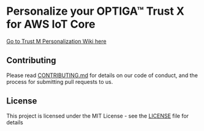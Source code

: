 # Personalize your OPTIGA™ Trust X for AWS IoT Core

[Go to Trust M Personalization Wiki here](https://github.com/gilatoes/personalize-optiga-trust-x/wiki)

## Contributing
Please read [CONTRIBUTING.md](https://github.com/Infineon/optiga-trust-x/blob/master/CONTRIBUTING.md) for details on our code of conduct, and the process for submitting pull requests to us.

## License
This project is licensed under the MIT License - see the [LICENSE](LICENSE) file for details
